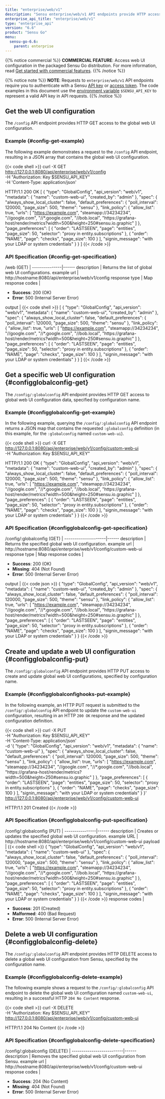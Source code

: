 ```yaml
---
title: "enterprise/web/v1"
description: "Sensu enterprise/web/v1 API endpoints provide HTTP access to the global web UI configuration. This reference includes examples for retrieving, creating, updating, and deleting the global web UI configuration."
enterprise_api_title: "enterprise/web/v1"
type: "enterprise_api"
version: "6.6"
product: "Sensu Go"
menu:
  sensu-go-6.6:
    parent: enterprise
---
```


{{% notice commercial %}}
**COMMERCIAL FEATURE**: Access web UI configuration in the packaged Sensu Go distribution.
For more information, read [Get started with commercial features](../../commercial/).
{{% /notice %}}

{{% notice note %}}
**NOTE**: Requests to `enterprise/web/v1` API endpoints require you to authenticate with a Sensu [API key](../#configure-an-environment-variable-for-api-key-authentication) or [access token](../#authenticate-with-the-authentication-api).
The code examples in this document use the [environment variable](../#configure-an-environment-variable-for-api-key-authentication) `$SENSU_API_KEY` to represent a valid API key in API requests.
{{% /notice %}}

## Get the web UI configuration

The `/config` API endpoint provides HTTP GET access to the global web UI configuration.

### Example {#config-get-example}

The following example demonstrates a request to the `/config` API endpoint, resulting in a JSON array that contains the global web UI configuration.

{{< code shell >}}
curl -X GET \
http://127.0.0.1:8080/api/enterprise/web/v1/config \
-H "Authorization: Key $SENSU_API_KEY" \
-H 'Content-Type: application/json'

HTTP/1.1 200 OK
[
  {
    "type": "GlobalConfig",
    "api_version": "web/v1",
    "metadata": {
      "name": "custom-web-ui",
      "created_by": "admin"
    },
    "spec": {
      "always_show_local_cluster": false,
      "default_preferences": {
        "poll_interval": 120000,
        "page_size": 500,
        "theme": "sensu"
      },
      "link_policy": {
        "allow_list": true,
        "urls": [
          "https://example.com",
          "steamapp://34234234",
          "//google.com",
          "//*.google.com",
          "//bob.local",
          "https://grafana-host/render/metrics?width=500&height=250#sensu.io.graphic"
        ]
      },
      "page_preferences": [
        {
          "order": "LASTSEEN",
          "page": "entities",
          "page_size": 50,
          "selector": "proxy in entity.subscriptions"
        },
        {
          "order": "NAME",
          "page": "checks",
          "page_size": 100
        }
      ],
      "signin_message": "with your LDAP or system credentials"
    }
  }
]
{{< /code >}}

### API Specification {#config-get-specification}

/web (GET)  | 
---------------|------
description    | Returns the list of global web UI configurations.
example url    | http://hostname:8080/api/enterprise/web/v1/config
response type  | Map
response codes | <ul><li>**Success**: 200 (OK)</li><li>**Error**: 500 (Internal Server Error)</li></ul>
output         | {{< code shell >}}
[
  {
    "type": "GlobalConfig",
    "api_version": "web/v1",
    "metadata": {
      "name": "custom-web-ui",
      "created_by": "admin"
    },
    "spec": {
      "always_show_local_cluster": false,
      "default_preferences": {
        "poll_interval": 120000,
        "page_size": 500,
        "theme": "sensu"
      },
      "link_policy": {
        "allow_list": true,
        "urls": [
          "https://example.com",
          "steamapp://34234234",
          "//google.com",
          "//*.google.com",
          "//bob.local",
          "https://grafana-host/render/metrics?width=500&height=250#sensu.io.graphic"
        ]
      },
      "page_preferences": [
        {
          "order": "LASTSEEN",
          "page": "entities",
          "page_size": 50,
          "selector": "proxy in entity.subscriptions"
        },
        {
          "order": "NAME",
          "page": "checks",
          "page_size": 100
        }
      ],
      "signin_message": "with your LDAP or system credentials"
    }
  }
]
{{< /code >}}

## Get a specific web UI configuration {#configglobalconfig-get}

The `/config/:globalconfig` API endpoint provides HTTP GET access to global web UI configuration data, specified by configuration name.

### Example {#configglobalconfig-get-example}

In the following example, querying the `/config/:globalconfig` API endpoint returns a JSON map that contains the requested `:globalconfig` definition (in this example, for the `:globalconfig` named `custom-web-ui`).

{{< code shell >}}
curl -X GET \
http://127.0.0.1:8080/api/enterprise/web/v1/config/custom-web-ui \
-H "Authorization: Key $SENSU_API_KEY"

HTTP/1.1 200 OK
{
  "type": "GlobalConfig",
  "api_version": "web/v1",
  "metadata": {
    "name": "custom-web-ui",
    "created_by": "admin"
  },
  "spec": {
    "always_show_local_cluster": false,
    "default_preferences": {
      "poll_interval": 120000,
      "page_size": 500,
      "theme": "sensu"
    },
    "link_policy": {
      "allow_list": true,
      "urls": [
        "https://example.com",
        "steamapp://34234234",
        "//google.com",
        "//*.google.com",
        "//bob.local",
        "https://grafana-host/render/metrics?width=500&height=250#sensu.io.graphic"
      ]
    },
    "page_preferences": [
      {
        "order": "LASTSEEN",
        "page": "entities",
        "page_size": 50,
        "selector": "proxy in entity.subscriptions"
      },
      {
        "order": "NAME",
        "page": "checks",
        "page_size": 100
      }
    ],
    "signin_message": "with your LDAP or system credentials"
  }
}
{{< /code >}}

### API Specification {#configglobalconfig-get-specification}

/config/:globalconfig (GET) | 
---------------------|------
description          | Returns the specified global web UI configuration.
example url          | http://hostname:8080/api/enterprise/web/v1/config/custom-web-ui
response type        | Map
response codes       | <ul><li>**Success**: 200 (OK)</li><li> **Missing**: 404 (Not Found)</li><li>**Error**: 500 (Internal Server Error)</li></ul>
output               | {{< code json >}}
{
  "type": "GlobalConfig",
  "api_version": "web/v1",
  "metadata": {
    "name": "custom-web-ui",
    "created_by": "admin"
  },
  "spec": {
    "always_show_local_cluster": false,
    "default_preferences": {
      "poll_interval": 120000,
      "page_size": 500,
      "theme": "sensu"
    },
    "link_policy": {
      "allow_list": true,
      "urls": [
        "https://example.com",
        "steamapp://34234234",
        "//google.com",
        "//*.google.com",
        "//bob.local",
        "https://grafana-host/render/metrics?width=500&height=250#sensu.io.graphic"
      ]
    },
    "page_preferences": [
      {
        "order": "LASTSEEN",
        "page": "entities",
        "page_size": 50,
        "selector": "proxy in entity.subscriptions"
      },
      {
        "order": "NAME",
        "page": "checks",
        "page_size": 100
      }
    ],
    "signin_message": "with your LDAP or system credentials"
  }
}
{{< /code >}}

## Create and update a web UI configuration {#configglobalconfig-put}

The `/config/:globalconfig` API endpoint provides HTTP PUT access to create and update global web UI configurations, specified by configuration name.

### Example {#configglobalconfighooks-put-example}

In the following example, an HTTP PUT request is submitted to the `/config/:globalconfig` API endpoint to update the `custom-web-ui` configuration, resulting in an HTTP `200 OK` response and the updated configuration definition.

{{< code shell >}}
curl -X PUT \
-H "Authorization: Key $SENSU_API_KEY" \
-H 'Content-Type: application/json' \
-d '{
  "type": "GlobalConfig",
  "api_version": "web/v1",
  "metadata": {
    "name": "custom-web-ui"
  },
  "spec": {
    "always_show_local_cluster": false,
    "default_preferences": {
      "poll_interval": 120000,
      "page_size": 500,
      "theme": "sensu"
    },
    "link_policy": {
      "allow_list": true,
      "urls": [
        "https://example.com",
        "steamapp://34234234",
        "//google.com",
        "//*.google.com",
        "//bob.local",
        "https://grafana-host/render/metrics?width=500&height=250#sensu.io.graphic"
      ]
    },
    "page_preferences": [
      {
        "order": "LASTSEEN",
        "page": "entities",
        "page_size": 50,
        "selector": "proxy in entity.subscriptions"
      },
      {
        "order": "NAME",
        "page": "checks",
        "page_size": 100
      }
    ],
    "signin_message": "with your LDAP or system credentials"
  }
}' \
http://127.0.0.1:8080/api/enterprise/web/v1/config/custom-web-ui

HTTP/1.1 201 Created
{{< /code >}}

### API Specification {#configglobalconfig-put-specification}

/config/:globalconfig (PUT) | 
----------------|------
description     | Creates or updates the specified global web UI configuration.
example URL     | http://hostname:8080/api/enterprise/web/v1/config/custom-web-ui
payload         | {{< code shell >}}
{
  "type": "GlobalConfig",
  "api_version": "web/v1",
  "metadata": {
    "name": "custom-web-ui"
  },
  "spec": {
    "always_show_local_cluster": false,
    "default_preferences": {
      "poll_interval": 120000,
      "page_size": 500,
      "theme": "sensu"
    },
    "link_policy": {
      "allow_list": true,
      "urls": [
        "https://example.com",
        "steamapp://34234234",
        "//google.com",
        "//*.google.com",
        "//bob.local",
        "https://grafana-host/render/metrics?width=500&height=250#sensu.io.graphic"
      ]
    },
    "page_preferences": [
      {
        "order": "LASTSEEN",
        "page": "entities",
        "page_size": 50,
        "selector": "proxy in entity.subscriptions"
      },
      {
        "order": "NAME",
        "page": "checks",
        "page_size": 100
      }
    ],
    "signin_message": "with your LDAP or system credentials"
  }
}
{{< /code >}}
response codes  | <ul><li>**Success**: 201 (Created)</li><li>**Malformed**: 400 (Bad Request)</li><li>**Error**: 500 (Internal Server Error)</li></ul>

## Delete a web UI configuration {#configglobalconfig-delete}

The `/config/:globalconfig` API endpoint provides HTTP DELETE access to delete a global web UI configuration from Sensu, specified by the configuration name.

### Example {#configglobalconfig-delete-example}

The following example shows a request to the `/config/:globalconfig` API endpoint to delete the global web UI configuration named `custom-web-ui`, resulting in a successful HTTP `204 No Content` response.

{{< code shell >}}
curl -X DELETE \
-H "Authorization: Key $SENSU_API_KEY" \
http://127.0.0.1:8080/api/enterprise/web/v1/config/custom-web-ui

HTTP/1.1 204 No Content
{{< /code >}}

### API Specification {#configglobalconfig-delete-specification}

/config/:globalconfig (DELETE) | 
--------------------------|------
description               | Removes the specified global web UI configuration from Sensu.
example url               | http://hostname:8080/api/enterprise/web/v1/config/custom-web-ui
response codes            | <ul><li>**Success**: 204 (No Content)</li><li>**Missing**: 404 (Not Found)</li><li>**Error**: 500 (Internal Server Error)</li></ul>

